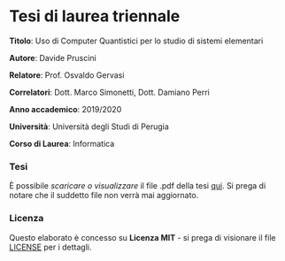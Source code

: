 # Tesi di laurea triennale

__Titolo__: Uso di Computer Quantistici per lo studio di sistemi elementari

__Autore__: Davide Pruscini

__Relatore__: Prof. Osvaldo Gervasi

__Correlatori__: Dott. Marco Simonetti, Dott. Damiano Perri

__Anno accademico__: 2019/2020

__Università__: Università degli Studi di Perugia

__Corso di Laurea__: Informatica

### Tesi

È possibile _scaricare o visualizzare_ il file .pdf della tesi [qui](https://github.com/prushh/tesi-laurea-triennale/releases/download/consegna/pruscini-davide-tesi-triennale.pdf). Si prega di notare che il suddetto file non verrà mai aggiornato.

### Licenza

Questo elaborato è concesso su __Licenza MIT__ - si prega di visionare il file [LICENSE](LICENSE) per i dettagli.
